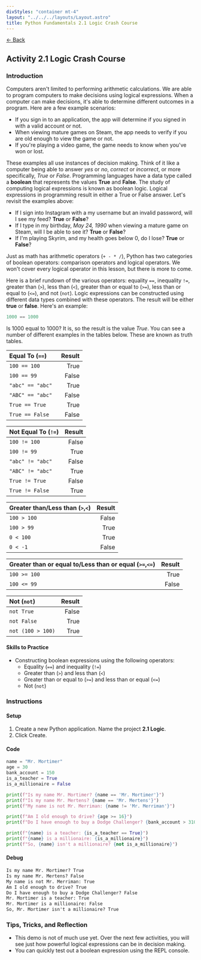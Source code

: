 ```yaml
---
divStyles: "container mt-4"
layout: "../../../layouts/Layout.astro"
title: Python Fundamentals 2.1 Logic Crash Course
---
```


[← Back](/python-fundamentals/)

## Activity 2.1 Logic Crash Course

### Introduction

Computers aren't limited to performing arithmetic calculations. We are able to program computers to make decisions using logical expressions. When a computer can make decisions, it's able to determine different outcomes in a program. Here are a few example scenarios:

- If you sign in to an application, the app will determine if you signed in with a valid account or not.
- When viewing mature games on Steam, the app needs to verify if you are old enough to view the game or not.
- If you're playing a video game, the game needs to know when you've won or lost.

These examples all use instances of decision making. Think of it like a computer being able to answer _yes_ or _no_, _correct_ or _incorrect_, or more specifically, _True_ or _False_. Programming languages have a data type called a **boolean** that represents the values **True** and **False**. The study of computing logical expressions is known as boolean logic. Logical expressions in programming result in either a True or False answer. Let's revisit the examples above:

- If I sign into Instagram with a my username but an invalid password, will I see my feed? **True** or **False**?
- If I type in my birthday, _May 24, 1990_ when viewing a mature game on Steam, will I be able to see it? **True** or **False**?
- If I'm playing Skyrim, and my health goes below 0, do I lose? **True** or **False**?

Just as math has arithmetic operators (`+ - * /`), Python has two categories of boolean operators: comparison operators and logical operators. We won't cover every logical operator in this lesson, but there is more to come.

Here is a brief rundown of the various operators: equality `==`, inequality `!=`, greater than (`>`), less than (`<`), greater than or equal to (`>=`), less than or equal to (`<=`), and not (`not`). Logic expressions can be constructed using different data types combined with these operators. The result will be either **true** or **false**. Here's an example:

```python
1000 == 1000
```

Is 1000 equal to 1000? It is, so the result is the value _True_. You can see a number of different examples in the tables below. These are known as truth tables.

| **Equal To (`==`)** | **Result** |
| :------------------ | ---------: |
| `100 == 100`        |       True |
| `100 == 99`         |      False |
| `"abc" == "abc"`    |       True |
| `"ABC" == "abc" `   |      False |
| `True == True`      |       True |
| `True == False`     |      False |

| **Not Equal To (`!=`)** | **Result** |
| :---------------------- | ---------: |
| `100 != 100`            |      False |
| `100 != 99`             |       True |
| `"abc" != "abc"`        |      False |
| `"ABC" != "abc" `       |       True |
| `True != True`          |      False |
| `True != False`         |       True |

| **Greater than/Less than (`>`,`<`)** | **Result** |
| :----------------------------------- | ---------: |
| `100 > 100`                          |      False |
| `100 > 99`                           |       True |
| `0 < 100`                            |       True |
| `0 < -1`                             |      False |

| **Greater than or equal to/Less than or equal (`>=`,`<=`)** | **Result** |
| :---------------------------------------------------------- | ---------: |
| `100 >= 100`                                                |       True |
| `100 <= 99`                                                 |      False |

| **Not (`not`)**   | **Result** |
| :---------------- | ---------: |
| `not True`        |      False |
| `not False`       |       True |
| `not (100 > 100)` |       True |

#### Skills to Practice

- Constructing boolean expressions using the following operators:
  - Equality (`==`) and inequality (`!=`)
  - Greater than (`>`) and less than (`<`)
  - Greater than or equal to (`>=`) and less than or equal (`<=`)
  - Not (`not`)

### Instructions

#### Setup

1. Create a new Python application. Name the project **2.1 Logic**.
2. Click Create.

#### Code

```python
name = "Mr. Mortimer"
age = 30
bank_account = 150
is_a_teacher = True
is_a_millionaire = False

print(f"Is my name Mr. Mortimer? {name == 'Mr. Mortimer'}")
print(f"Is my name Mr. Mertens? {name == 'Mr. Mertens'}")
print(f"My name is not Mr. Merriman: {name != 'Mr. Merriman'}")

print(f"Am I old enough to drive? {age >= 16}")
print(f"Do I have enough to buy a Dodge Challenger? {bank_account > 31000}")

print(f"{name} is a teacher: {is_a_teacher == True}")
print(f"{name} is a millionaire: {is_a_millionaire}")
print(f"So, {name} isn't a millionaire? {not is_a_millionaire}")
```

#### Debug

```txt
Is my name Mr. Mortimer? True
Is my name Mr. Mertens? False
My name is not Mr. Merriman: True
Am I old enough to drive? True
Do I have enough to buy a Dodge Challenger? False
Mr. Mortimer is a teacher: True
Mr. Mortimer is a millionaire: False
So, Mr. Mortimer isn't a millionaire? True
```

### Tips, Tricks, and Reflection

- This demo is not of much use yet. Over the next few activities, you will see just how powerful logical expressions can be in decision making.
- You can quickly test out a boolean expression using the REPL console.
